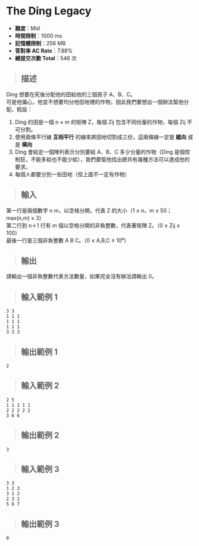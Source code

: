 # The Ding Legacy

- **難度**：Mid
- **時間限制**：1000 ms
- **記憶體限制**：256 MB
- **答對率 AC Rate**：7.88%
- **總提交次數 Total**：546 次

> ## 描述

Ding 想要在死後分配他的田給他的三個孩子 A、B、C。  
可是他偏心，他並不想要均分他田地裡的作物，因此我們要想出一個辦法幫他分配，假設：
1. Ding 的田是一個 n × m 的矩陣 Z，每個 Zij 包含不同份量的作物，每個 Zij 不可分割。
2. 使用兩條平行線 **互相平行** 的線來將田地切割成三份，這兩條線一定是 **縱向** 或是 **橫向**
3. Ding 會給定一個陣列表示分別要給 A、B、C 多少分量的作物（Ding 是個控制狂，不能多給也不能少給），我們要幫他找出總共有幾種方法可以達成他的要求。
4. 每個人都要分到一些田地（但上面不一定有作物）

> ## 輸入

第一行是兩個數字 n m，以空格分開，代表 Z 的大小（1 ≤ n，m ≤ 50；max(n,m) ≥ 3）  
第二行到 n＋1 行有 m 個以空格分開的非負整數，代表著矩陣 Z。（0 ≤ Zij ≤ 100）  
最後一行是三個非負整數 A B C。（0 ≤ A,B,C ≤ 10⁶）  

> ## 輸出

請輸出一個非負整數代表方法數量，如果完全沒有辦法請輸出 0。

> ## 輸入範例 1

    3 3
    1 1 1
    1 1 1
    1 1 1
    3 3 3
> ## 輸出範例 1

    2
> ## 輸入範例 2

    2 5
    1 1 1 1 1
    2 2 2 2 2
    3 6 6
> ## 輸出範例 2

    3
> ## 輸入範例 3

    3 3
    1 2 3
    3 1 2
    2 3 1
    5 6 7
> ## 輸出範例 3

    0
